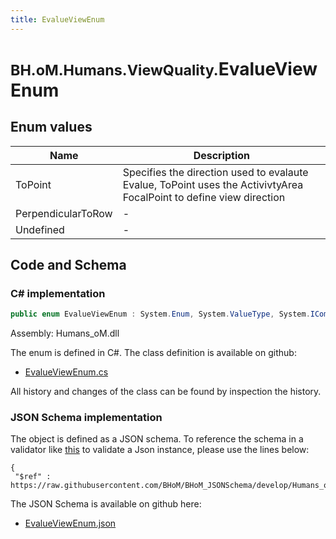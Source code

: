 ```yaml
---
title: EvalueViewEnum
---
```


# <small>BH.oM.Humans.ViewQuality.</small>**EvalueViewEnum**



## Enum values

| Name            | Description                                                    |
|-----------------|----------------------------------------------------------------|
| ToPoint |  Specifies the direction used to evalaute Evalue, ToPoint uses the ActivivtyArea FocalPoint to define view direction  |
| PerpendicularToRow |  -  |
| Undefined |  -  |


## Code and Schema

### C# implementation

``` C# title="C#"
public enum EvalueViewEnum : System.Enum, System.ValueType, System.IComparable, System.ISpanFormattable, System.IFormattable, System.IConvertible
```

Assembly: Humans_oM.dll

The enum is defined in C#. The class definition is available on github:

- [EvalueViewEnum.cs](https://github.com/BHoM/BHoM/blob/develop/Humans_oM/ViewQuality\EvalueViewEnum.cs)

All history and changes of the class can be found by inspection the history.
### JSON Schema implementation

The object is defined as a JSON schema. To reference the schema in a validator like [this](https://www.jsonschemavalidator.net/) to validate a Json instance, please use the lines below:

``` { .json .copy .select } title="JSON Schema"
{
 "$ref" : https://raw.githubusercontent.com/BHoM/BHoM_JSONSchema/develop/Humans_oM/ViewQuality/EvalueViewEnum.json}
```

The JSON Schema is available on github here:

- [EvalueViewEnum.json](https://github.com/BHoM/BHoM_JSONSchema/blob/develop/Humans_oM/ViewQuality/EvalueViewEnum.json)
